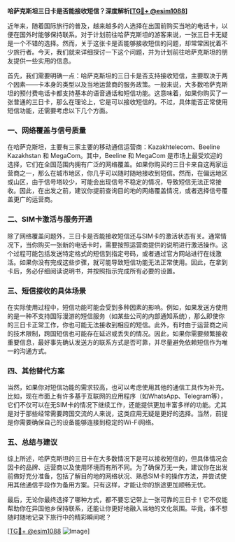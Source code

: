 **哈萨克斯坦三日卡是否能接收短信？深度解析[[TG💪+ @esim1088](https://t.me/s/esim1088)]**

近年来，随着国际旅行的普及，越来越多的人选择在出国前购买当地的电话卡，以便在国外时能够保持联系。对于计划前往哈萨克斯坦的游客来说，一张三日卡无疑是一个不错的选择。然而，关于这张卡是否能够接收短信的问题，却常常困扰着不少旅行者。今天，我们就来详细探讨一下这个问题，并为计划前往哈萨克斯坦的朋友提供一些实用的信息。

首先，我们需要明确一点：哈萨克斯坦的三日卡是否支持接收短信，主要取决于两个因素——卡本身的类型以及当地运营商的服务政策。一般来说，大多数哈萨克斯坦的预付费电话卡都支持基本的语音通话和短信功能。这意味着，如果你购买了一张普通的三日卡，那么在理论上，它是可以接收短信的。不过，具体能否正常使用短信功能，还需要考虑以下几个方面。

### 一、网络覆盖与信号质量

在哈萨克斯坦，主要有三家主要的移动通信运营商：Kazakhtelecom、Beeline Kazakhstan 和 MegaCom。其中，Beeline 和 MegaCom 是市场上最受欢迎的选择，它们在全国范围内拥有广泛的网络覆盖。如果你购买的三日卡来自这两家运营商之一，那么在城市地区，你几乎可以随时随地接收到短信。然而，在偏远地区或山区，由于信号塔较少，可能会出现信号不稳定的情况，导致短信无法正常接收。因此，在出发之前，建议你提前查询目的地的网络覆盖情况，或者选择信号覆盖更广的运营商。

### 二、SIM卡激活与服务开通

除了网络覆盖问题外，三日卡是否能接收短信还与SIM卡的激活状态有关。通常情况下，当你购买一张新的电话卡时，需要按照运营商提供的说明进行激活操作。这个过程可能包括发送特定格式的短信到指定号码，或者通过官方网站进行在线激活。如果你没有完成这些步骤，就可能导致短信功能无法正常使用。因此，在拿到卡后，务必仔细阅读说明书，并按照指示完成所有必要的设置。

### 三、短信接收的具体场景

在实际使用过程中，短信功能可能会受到多种因素的影响。例如，如果发送方使用的是一种不支持国际漫游的短信服务（如某些公司的内部通知系统），那么即使你的三日卡正常工作，你也可能无法接收到相应的短信。此外，有时由于运营商之间的技术限制，跨国短信也可能存在延迟或丢失的情况。因此，如果你需要频繁接收重要信息，最好事先确认发送方的联系方式是否可靠，并尽量避免依赖短信作为唯一的沟通方式。

### 四、其他替代方案

当然，如果你对短信功能的需求较高，也可以考虑使用其他的通信工具作为补充。比如，现在市面上有许多基于互联网的应用程序（如WhatsApp、Telegram等），它们不仅可以在无SIM卡的情况下继续工作，还能提供更加丰富多样的功能。尤其是对于那些经常需要跨国交流的人来说，这类应用无疑是更好的选择。当然，前提是你需要确保自己的设备能够连接到稳定的Wi-Fi网络。

### 五、总结与建议

综上所述，哈萨克斯坦的三日卡在大多数情况下是可以接收短信的，但具体情况会因卡的品牌、运营商以及使用环境而有所不同。为了确保万无一失，建议你在出发前做好充分准备，包括了解目的地的网络状况、熟悉SIM卡的操作方法，并尝试使用其他通信手段作为备用方案。只有这样，才能让你的旅途更加顺畅无忧。

最后，无论你最终选择了哪种方式，都不要忘记带上一张可靠的三日卡！它不仅能帮助你在异国他乡保持联系，还能让你更好地融入当地的文化氛围。毕竟，谁不想随时随地记录下旅行中的精彩瞬间呢？

[[TG💪+ @esim1088](https://t.me/s/esim1088) ![Image](https://i.postimg.cc/4NQfJmqS/Snipaste-2025-05-13-00-14-12.png)]